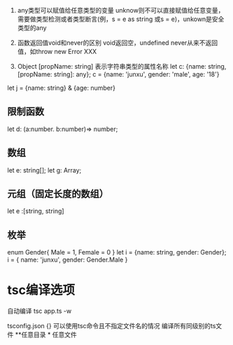 1. any类型可以赋值给任意类型的变量
unknow则不可以直接赋值给任意变量，需要做类型检测或者类型断言(例，s = e as string 或s = <string>e)，unkown是安全类型的any

2. 函数返回值void和never的区别
void返回空，undefined
never从来不返回值，如throw new Error XXX

3. Object
[propName: string] 表示字符串类型的属性名称
let c: {name: string, [propName: string]: any};
c = {name: 'junxu', gender: 'male', age: '18'}

let j = {name: string} & {age: number}

## 限制函数
let d: (a:number. b:number)=> number;

## 数组
let e: string[];
let g: Array<number>;

## 元组（固定长度的数组）
let e :[string, string]

## 枚举
enum Gender{
    Male = 1,
    Female = 0
}
let i = {name: string, gender: Gender};
i = {
    name: 'junxu',
    gender: Gender.Male
}

# tsc编译选项
自动编译 tsc app.ts -w

tsconfig.json {} 可以使用tsc命令且不指定文件名的情况 编译所有同级别的ts文件
**任意目录 * 任意文件
